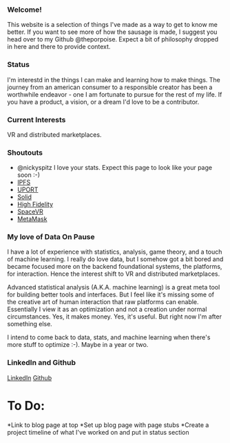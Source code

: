 ### Welcome!
This website is a selection of things I've made as a way to get to know me better.  If you want to see more of how the sausage is made, I suggest you head over to my Github @theporpoise.  Expect a bit of philosophy dropped in here and there to provide context.

### Status
I'm interestd in the things I can make and learning how to make things.  The journey from an american consumer to a responsible creator has been a worthwhile endeavor - one I am fortunate to pursue for the rest of my life.  If you have a product, a vision, or a dream I'd love to be a contributor. 

### Current Interests
VR and distributed marketplaces.  

### Shoutouts
* @nickyspitz I  love your stats.  Expect this page to look like your page soon :-)  
* [IPFS](https://ipfs.io/)
* [UPORT](https://angel.co/uport/jobs)
* [Solid](https://solid.mit.edu/)
* [High Fidelity](https://highfidelity.io/)
* [SpaceVR](http://www.spacevr.co/#spacevr)
* [MetaMask](https://metamask.io/)

### My love of Data On Pause
I have a lot of experience with statistics, analysis, game theory, and a touch of machine learning.  I really do love data, but I somehow got a bit bored and became focused more on the backend foundational systems, the platforms, for interaction.  Hence the interest shift to VR and distributed marketplaces.  

Advanced statistical analysis (A.K.A. machine learning) is a great meta tool for building better tools and interfaces.  But I feel like it's missing some of the creative art of human interaction that raw platforms can enable.  Essentially I view it as an optimization and not a creation under normal circumstances.  Yes, it makes money.  Yes, it's useful.  But right now I'm after something else.  

I intend to come back to data, stats, and machine learning when there's more stuff to optimize :-).  Maybe in a year or two.

### LinkedIn and Github
[LinkedIn](https://www.linkedin.com/in/matthew-gould-7877361)
[Github](https://github.com/theporpoise)

# To Do:
*Link to blog page at top
*Set up blog page with page stubs
*Create a project timeline of what I've worked on and put in status section
